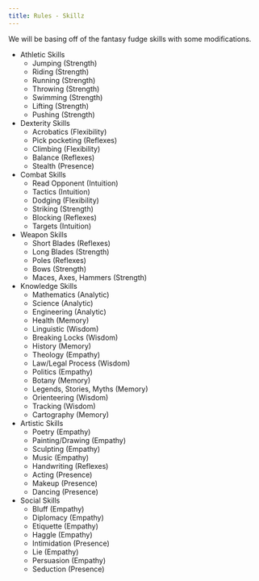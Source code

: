```yaml
---
title: Rules - Skillz
---
```


We will be basing off of the fantasy fudge skills with some modifications.

* Athletic Skills
  * Jumping (Strength)
  * Riding (Strength)
  * Running (Strength)
  * Throwing (Strength)
  * Swimming (Strength)
  * Lifting (Strength)
  * Pushing (Strength)
* Dexterity Skills
  * Acrobatics (Flexibility)
  * Pick pocketing (Reflexes)
  * Climbing (Flexibility)
  * Balance (Reflexes)
  * Stealth (Presence)
* Combat Skills
  * Read Opponent (Intuition)
  * Tactics (Intuition)
  * Dodging (Flexibility)
  * Striking (Strength)
  * Blocking (Reflexes)
  * Targets (Intuition)
* Weapon Skills
  * Short Blades (Reflexes)
  * Long Blades (Strength)
  * Poles (Reflexes)
  * Bows (Strength)
  * Maces, Axes, Hammers (Strength)
* Knowledge Skills
  * Mathematics (Analytic)
  * Science (Analytic)
  * Engineering (Analytic)
  * Health (Memory)
  * Linguistic (Wisdom)
  * Breaking Locks (Wisdom)
  * History (Memory)
  * Theology (Empathy)
  * Law/Legal Process (Wisdom)
  * Politics (Empathy)
  * Botany (Memory)
  * Legends, Stories, Myths (Memory)
  * Orienteering (Wisdom)
  * Tracking (Wisdom)
  * Cartography (Memory)
* Artistic Skills
  * Poetry (Empathy)
  * Painting/Drawing (Empathy)
  * Sculpting (Empathy)
  * Music (Empathy)
  * Handwriting (Reflexes)
  * Acting (Presence)
  * Makeup (Presence)
  * Dancing (Presence)
* Social Skills
  * Bluff (Empathy)
  * Diplomacy (Empathy)
  * Etiquette (Empathy)
  * Haggle (Empathy)
  * Intimidation (Presence)
  * Lie (Empathy)
  * Persuasion (Empathy)
  * Seduction (Presence)
